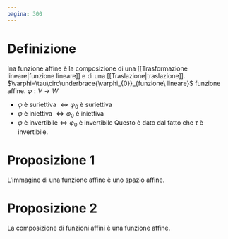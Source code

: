 ```yaml
---
pagina: 300
---
```

# Definizione
Ina funzione affine è la composizione di una [[Trasformazione lineare|funzione lineare]] e di una [[Traslazione|traslazione]].
$\varphi=\tau\circ\underbrace{\varphi_{0}}_{funzione\ lineare}$ funzione affine.
$\varphi:V\to W$
- $\varphi$ è suriettiva $\iff \varphi_{0}$ è suriettiva
- $\varphi$ è iniettiva $\iff \varphi_{0}$ è iniettiva
- $\varphi$ è invertibile $\iff$ $\varphi_{0}$ è invertibile
Questo è dato dal fatto che $\tau$ è invertibile.
# Proposizione 1
L'immagine di una funzione affine è uno spazio affine.
# Proposizione 2
La composizione di funzioni affini è una funzione affine.